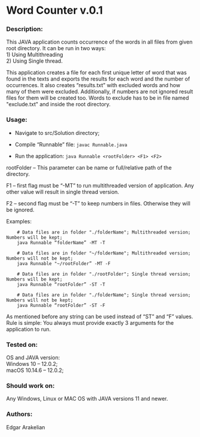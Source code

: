 # Word Counter v.0.1

### Description:
This JAVA application counts occurrence of the words in all files from given root directory.
It can be run in two ways:
 <br/>1) Using Multithreading <br/>2) Using Single thread.<br/>
  
  This application creates a file for each first unique letter of word that was found in the texts and exports the results for each word and the number of occurrences. It also creates “results.txt” with excluded words and how many of them were excluded. Additionally, if numbers are not ignored result files for them will be created too.
Words to exclude has to be in file named "exclude.txt" and inside the root directory.
### Usage:
- Navigate to src/Solution directory;

- Compile “Runnable” file: ``javac Runnable.java``
	
- Run the application: ``java Runnable <rootFolder> <F1> <F2>``

rootFolder – This parameter can be name or full/relative path of the directory. 

F1 – first flag must be “-MT” to run multithreaded version of application. Any other value will result in single thread version.
    
F2 – second flag must be “-T” to keep numbers in files. Otherwise they will be  ignored.   
	
Examples:  

        # Data files are in folder "./folderName"; Multithreaded version; Numbers will be kept;  
	    java Runnable “folderName” -MT -T
		
	    # Data files are in folder "~/folderName"; Multithreaded version; Numbers will not be kept;
	    java Runnable "~/rootFolder” -MT -F
	    
	    # Data files are in folder "./rootFolder"; Single thread version; Numbers will be kept;
	    java Runnable “rootFolder” -ST -T
		
	    # Data files are in folder "./folderName"; Single thread version; Numbers will not be kept;
	    java Runnable “rootFolder” -ST -F

   As mentioned before any string can be used instead of “ST” and “F” values. Rule is simple: You always must provide exactly 3 arguments for the application to run.

### Tested on:
OS and JAVA version:  
Windows 10 – 12.0.2;  
macOS 10.14.6 – 12.0.2;

### Should work on:
Any Windows, Linux or MAC OS with JAVA versions 11 and newer.

### Authors:
Edgar Arakelian